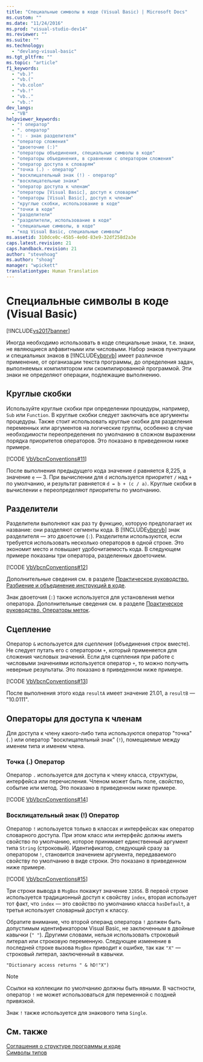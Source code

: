 ```yaml
---
title: "Специальные символы в коде (Visual Basic) | Microsoft Docs"
ms.custom: ""
ms.date: "11/24/2016"
ms.prod: "visual-studio-dev14"
ms.reviewer: ""
ms.suite: ""
ms.technology: 
  - "devlang-visual-basic"
ms.tgt_pltfrm: ""
ms.topic: "article"
f1_keywords: 
  - "vb.)"
  - "vb.("
  - "vb.colon"
  - "vb.!"
  - "vb.."
  - "vb.:"
dev_langs: 
  - "VB"
helpviewer_keywords: 
  - "! оператор"
  - ". оператор"
  - ": - знак разделителя"
  - "оператор сложения"
  - "двоеточие (:)"
  - "операторы объединения, специальные символы в коде"
  - "операторы объединения, в сравнении с оператором сложения"
  - "оператор доступа к словарям"
  - "точка (.) - оператор"
  - "восклицательный знак (!) - оператор"
  - "восклицательные знаки"
  - "оператор доступа к членам"
  - "операторы [Visual Basic], доступ к словарям"
  - "операторы [Visual Basic], доступ к членам"
  - "круглые скобки, использование в коде"
  - "точки в коде"
  - "разделители"
  - "разделители, использование в коде"
  - "специальные символы, в коде"
  - "код Visual Basic, специальные символы"
ms.assetid: 310dce0c-45b5-4e0d-83e9-32df258d2a3e
caps.latest.revision: 21
caps.handback.revision: 21
author: "stevehoag"
ms.author: "shoag"
manager: "wpickett"
translationtype: Human Translation
---
```

# Специальные символы в коде (Visual Basic)
[!INCLUDE[vs2017banner](../../../csharp/includes/vs2017banner.md)]

Иногда необходимо использовать в коде специальные знаки, т.е. знаки, не являющиеся алфавитными или числовыми.  Набор знаков пунктуации и специальных знаков в [!INCLUDE[vbprvb](../../../csharp/programming-guide/concepts/linq/includes/vbprvb_md.md)] имеет различное применение, от организации текста программы, до определения задач, выполняемых компилятором или скомпилированной программой.  Эти знаки не определяют операции, подлежащие выполнению.  
  
## Круглые скобки  
 Используйте круглые скобки при определении процедуры, например, `Sub` или `Function`.  В круглые скобки следует заключать все аргументы процедуры.  Также стоит использовать круглые скобки для разделения переменных или аргументов на логические группы, особенно в случае необходимости переопределения по умолчанию в сложном выражении порядка приоритетов операторов.  Это показано в приведенном ниже примере.  
  
 [!CODE [VbVbcnConventions#11](../CodeSnippet/VS_Snippets_VBCSharp/VbVbcnConventions#11)]  
  
 После выполнения предыдущего кода значение `d` равняется 8,225, а значение `e` — 3.  При вычислении для `d` используется приоритет `/` над `+` по умолчанию, и результат равняется `d = b + (c / a)`.  Круглые скобки в вычислении `e` переопределяют приоритеты по умолчанию.  
  
## Разделители  
 Разделители выполняют как раз ту функцию, которую предполагает их название: они разделяют сегменты кода.  В [!INCLUDE[vbprvb](../../../csharp/programming-guide/concepts/linq/includes/vbprvb_md.md)] знак разделителя — это двоеточие \(`:`\).  Разделители используются, если требуется использовать несколько операторов в одной строке.  Это экономит место и повышает удобочитаемость кода.  В следующем примере показаны три оператора, разделенных двоеточием.  
  
 [!CODE [VbVbcnConventions#12](../CodeSnippet/VS_Snippets_VBCSharp/VbVbcnConventions#12)]  
  
 Дополнительные сведения см. в разделе [Практическое руководство. Разбиение и объединение инструкций в коде](../../../visual-basic/programming-guide/program-structure/how-to-break-and-combine-statements-in-code.md).  
  
 Знак двоеточия \(`:`\) также используется для установления метки оператора.  Дополнительные сведения см. в разделе [Практическое руководство. Операторы меток](../../../visual-basic/programming-guide/program-structure/how-to-label-statements.md).  
  
## Сцепление  
 Оператор `&` используется для *сцепления* \(объединения строк вместе\).  Не следует путать его с оператором `+`, который применяется для сложения числовых значений.  Если для сцепления при работе с числовыми значениями используется оператор `+`, то можно получить неверные результаты.  Это показано в приведенном ниже примере.  
  
 [!CODE [VbVbcnConventions#13](../CodeSnippet/VS_Snippets_VBCSharp/VbVbcnConventions#13)]  
  
 После выполнения этого кода `resultA` имеет значение 21.01, а `resultB` —  "10.0111".  
  
## Операторы для доступа к членам  
 Для доступа к члену какого\-либо типа используются оператор "точка" \(`.`\) или оператор "восклицательный знак" \(`!`\), помещаемые между именем типа и именем члена.  
  
### Точка \(.\) Оператор  
 Оператор `.` используется для доступа к члену класса, структуры, интерфейса или перечисления.  Членом может быть поле, свойство, событие или метод.  Это показано в приведенном ниже примере.  
  
 [!CODE [VbVbcnConventions#14](../CodeSnippet/VS_Snippets_VBCSharp/VbVbcnConventions#14)]  
  
### Восклицательный знак \(\!\) Оператор  
 Оператор `!` используется только в классах и интерфейсах как оператор словарного доступа.  При этом класс или интерфейс должны иметь свойство по умолчанию, которое принимает единственный аргумент типа `String` \(строковый\).  Идентификатор, следующий сразу за оператором `!`, становится значением аргумента, передаваемого свойству по умолчанию в виде строки.  Это показано в приведенном ниже примере.  
  
 [!CODE [VbVbcnConventions#15](../CodeSnippet/VS_Snippets_VBCSharp/VbVbcnConventions#15)]  
  
 Три строки вывода в `MsgBox` покажут значение `32856`.  В первой строке используется традиционный доступ к свойству `index`, вторая использует тот факт, что `index` — это свойство по умолчанию класса `hasDefault`, а третья использует словарный доступ к классу.  
  
 Обратите внимание, что второй операнд оператора `!` должен быть допустимым идентификатором Visual Basic, не заключенным в двойные кавычки \(`" "`\).  Другими словами, нельзя использовать строковый литерал или строковую переменную.  Следующее изменение в последней строке вызова `MsgBox` приводит к ошибке, так как `"X"` — строковый литерал, заключенный в кавычки.  
  
 `"Dictionary access returns " & hD!"X")`  
  
> [!NOTE]
>  Ссылки на коллекции по умолчанию должны быть явными.  В частности, оператор `!` не может использоваться для переменной с поздней привязкой.  
  
 Знак `!` также используется для знакового типа `Single`.  
  
## См. также  
 [Соглашения о структуре программы и коде](../../../visual-basic/programming-guide/program-structure/program-structure-and-code-conventions.md)   
 [Символы типов](../../../visual-basic/programming-guide/language-features/data-types/type-characters.md)